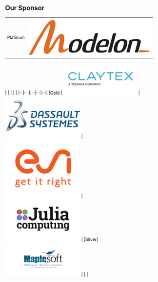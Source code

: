 ## Our Sponsor
| | |
|:-|:-:|
|Platinum |<img src="modelon.jpg" width=400> |

| | | | | 
|:-|:-:|:-:|:-:|:-:|
|Gold |<img src="claytex.jpg" width=250>|<img src="3ds2.jpeg" width=250>|<img src="2020_11_04_MKTG_ESI_Logo_ColorTagline_rgb.png" width=250>|<img src="juliacomputing.jpg" width=250>|
|Silver|<img src="maplesoft.jpg" width=250>| | | 
